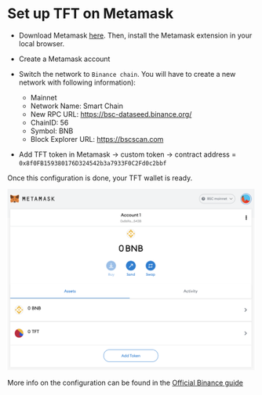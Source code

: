 # Set up TFT on Metamask

- Download Metamask [here](https://metamask.io/download.html). Then, install the Metamask extension in your local browser.
- Create a Metamask account
- Switch the network to `Binance chain`. You will have to create a new network with following information):
  - Mainnet
  - Network Name: Smart Chain
  - New RPC URL: https://bsc-dataseed.binance.org/
  - ChainID: 56
  - Symbol: BNB
  - Block Explorer URL: https://bscscan.com

- Add TFT token in Metamask -> custom token -> contract address = ```0x8f0FB159380176D324542b3a7933F0C2Fd0c2bbf```
  
Once this configuration is done, your TFT wallet is ready. 

![](img/tft_bsc_metamask.png ':size=300')

More info on the configuration can be found in the [Official Binance guide](https://academy.binance.com/en/articles/connecting-metamask-to-binance-smart-chain)